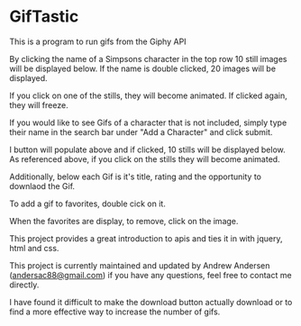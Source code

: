 # GifTastic

This is a program to run gifs from the Giphy API

By clicking the name of a Simpsons character in the top row 10 still images will be displayed below. If the name is double clicked, 20 images will be displayed.

If you click on one of the stills, they will become animated. If clicked again, they will freeze.

If you would like to see Gifs of a character that is not included, simply type their name in the search bar under "Add a Character" and click submit. 

I button will populate above and if clicked, 10 stills will be displayed below. As referenced above, if you click on the stills they will become animated.

Additionally, below each Gif is it's title, rating and the opportunity to downlaod the Gif. 

To add a gif to favorites, double cick on it. 

When the favorites are display, to remove, click on the image.

This project provides a great introduction to apis and ties it in with jquery, html and css. 

This project is currently maintained and updated by Andrew Andersen (andersac88@gmail.com) if you have any questions, feel free to contact me directly.

I have found it difficult to make the download button actually download or to find a more effective way to increase the number of gifs.
